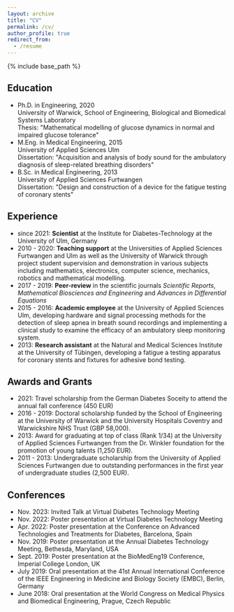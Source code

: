 ```yaml
---
layout: archive
title: "CV"
permalink: /cv/
author_profile: true
redirect_from:
  - /resume
---
```


{% include base_path %}

Education
------
* Ph.D. in Engineering, 2020  
  University of Warwick, School of Engineering, Biological and Biomedical Systems Laboratory  
  Thesis: "Mathematical modelling of glucose dynamics in normal and impaired glucose tolerance"
* M.Eng. in Medical Engineering, 2015  
  University of Applied Sciences Ulm     
  Dissertation: "Acquisition and analysis of body sound for the ambulatory diagnosis of sleep-related breathing disorders"
* B.Sc. in Medical Engineering, 2013  
  University of Applied Sciences Furtwangen  
  Dissertation: "Design and construction of a device for the fatigue testing of coronary stents"

Experience
------
* since 2021: **Scientist** at the Institute for Diabetes-Technology at the University of Ulm, Germany
* 2010 - 2020: **Teaching support** at the Universities of Applied Sciences Furtwangen and Ulm as well as the University of Warwick through project student supervision and demonstration in various subjects including mathematics, electronics, computer science, mechanics, robotics and mathematical modelling. 
* 2017 - 2019: **Peer-review** in the scientific journals *Scientific Reports*, *Mathematical Biosciences and Engineering* and *Advances in Differential Equations*
* 2015 - 2016: **Academic employee** at the University of Applied Sciences Ulm, developing hardware and signal processing methods for the detection of sleep apnea in breath sound recordings and implementing a clinical study to examine the efficacy of an ambulatory sleep monitoring system.
* 2013: **Research assistant** at the Natural and Medical Sciences Institute at the University of Tübingen, developing a fatigue a testing apparatus for coronary stents and fixtures for adhesive bond testing.

Awards and Grants
------
* 2021: Travel scholarship from the German Diabetes Soceity to attend the annual fall conference (450 EUR)
* 2016 - 2019: Doctoral scholarship funded by the School of Engineering at the University of Warwick and the University Hospitals Coventry and Warwickshire NHS Trust (GBP 58,000).
* 2013: Award for graduating at top of class (Rank 1/34) at the University of Applied Sciences Furtwangen from the Dr. Winkler foundation for the promotion of young talents (1,250 EUR).
* 2011 - 2013: Undergraduate scholarship from the University of Applied Sciences Furtwangen due to outstanding performances in the first year of undergraduate studies (2,500 EUR).

Conferences
------
* Nov. 2023: Invited Talk at Virtual Diabetes Technology Meeting
* Nov. 2022: Poster presentation at Virtual Diabetes Technology Meeting
* Apr. 2022: Poster presentation at the Conference on Advanced Technologies and Treatments for Diabetes, Barcelona, Spain 
* Nov. 2019: Poster presentation at the Annual Diabetes Technology Meeting, Bethesda, Maryland, USA 
* Sept. 2019: Poster presentation at the BioMedEng19 Conference, Imperial College London, UK
* July 2019: Oral presentation at the 41st Annual International Conference of the IEEE Engineering in Medicine and Biology Society (EMBC), Berlin, Germany  
* June 2018: Oral presentation at the World Congress on Medical Physics and Biomedical Engineering, Prague, Czech Republic 

